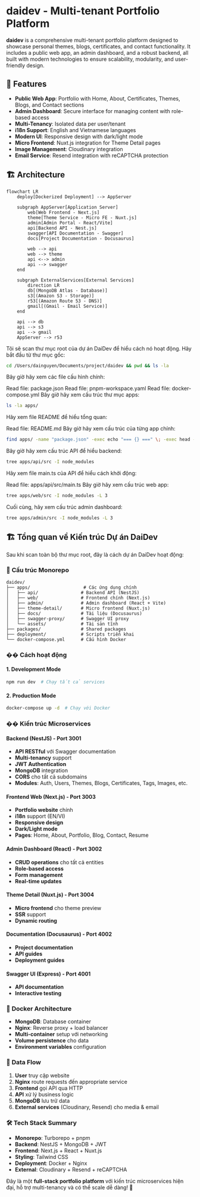 # daidev - Multi-tenant Portfolio Platform

**daidev** is a comprehensive multi-tenant portfolio platform designed to showcase personal themes, blogs, certificates, and contact functionality. It includes a public web app, an admin dashboard, and a robust backend, all built with modern technologies to ensure scalability, modularity, and user-friendly design.

## 🚀 Features

- **Public Web App**: Portfolio with Home, About, Certificates, Themes, Blogs, and Contact sections
- **Admin Dashboard**: Secure interface for managing content with role-based access
- **Multi-Tenancy**: Isolated data per user/tenant
- **i18n Support**: English and Vietnamese languages
- **Modern UI**: Responsive design with dark/light mode
- **Micro Frontend**: Nuxt.js integration for Theme Detail pages
- **Image Management**: Cloudinary integration
- **Email Service**: Resend integration with reCAPTCHA protection

## 🏗️ Architecture

```mermaid
flowchart LR
    deploy[Dockerized Deployment] --> AppServer

    subgraph AppServer[Application Server]
        web[Web Frontend - Next.js] 
        theme[Theme Service - Micro FE - Nuxt.js]
        admin[Admin Portal - React/Vite]
        api[Backend API - Nest.js]
        swagger[API Documentation - Swagger]
        docs[Project Documentation - Docusaurus]

        web --> api
        web --> theme
        api <--> admin
        api --> swagger
    end

    subgraph ExternalServices[External Services]
        direction LR
        db[(MongoDB Atlas - Database)]
        s3[(Amazon S3 - Storage)]
        r53[(Amazon Route 53 - DNS)]
        gmail[(Gmail - Email Service)]
    end

    api --> db
    api --> s3
    api --> gmail
    AppServer --> r53
```
Tôi sẽ scan thư mục root của dự án DaiDev để hiểu cách nó hoạt động. Hãy bắt đầu từ thư mục gốc:

```bash
cd /Users/dainguyen/Documents/project/daidev && pwd && ls -la
```
Bây giờ hãy xem các file cấu hình chính:

Read file: package.json
Read file: pnpm-workspace.yaml
Read file: docker-compose.yml
Bây giờ hãy xem cấu trúc thư mục apps:

```bash
ls -la apps/
```
Hãy xem file README để hiểu tổng quan:

Read file: README.md
Bây giờ hãy xem cấu trúc của từng app chính:

```bash
find apps/ -name "package.json" -exec echo "=== {} ===" \; -exec head -20 {} \;
```
Bây giờ hãy xem cấu trúc API để hiểu backend:

```bash
tree apps/api/src -I node_modules
```
Hãy xem file main.ts của API để hiểu cách khởi động:

Read file: apps/api/src/main.ts
Bây giờ hãy xem cấu trúc web app:

```bash
tree apps/web/src -I node_modules -L 3
```
Cuối cùng, hãy xem cấu trúc admin dashboard:

```bash
tree apps/admin/src -I node_modules -L 3
```
## 🏗️ **Tổng quan về Kiến trúc Dự án DaiDev**

Sau khi scan toàn bộ thư mục root, đây là cách dự án DaiDev hoạt động:

### 📁 **Cấu trúc Monorepo**
```
daidev/
├── apps/                    # Các ứng dụng chính
│   ├── api/                # Backend API (NestJS)
│   ├── web/                # Frontend chính (Next.js)
│   ├── admin/              # Admin dashboard (React + Vite)
│   ├── theme-detail/       # Micro frontend (Nuxt.js)
│   ├── docs/               # Tài liệu (Docusaurus)
│   ├── swagger-proxy/      # Swagger UI proxy
│   └── assets/             # Tài sản tĩnh
├── packages/               # Shared packages
├── deployment/             # Scripts triển khai
└── docker-compose.yml      # Cấu hình Docker
```

### �� **Cách hoạt động**

#### **1. Development Mode**
```bash
npm run dev  # Chạy tất cả services
```

#### **2. Production Mode**
```bash
docker-compose up -d  # Chạy với Docker
```

### ��️ **Kiến trúc Microservices**

#### **Backend (NestJS) - Port 3001**
- **API RESTful** với Swagger documentation
- **Multi-tenancy** support
- **JWT Authentication**
- **MongoDB** integration
- **CORS** cho tất cả subdomains
- **Modules**: Auth, Users, Themes, Blogs, Certificates, Tags, Images, etc.

#### **Frontend Web (Next.js) - Port 3003**
- **Portfolio website** chính
- **i18n** support (EN/VI)
- **Responsive design**
- **Dark/Light mode**
- **Pages**: Home, About, Portfolio, Blog, Contact, Resume

#### **Admin Dashboard (React) - Port 3002**
- **CRUD operations** cho tất cả entities
- **Role-based access**
- **Form management**
- **Real-time updates**

#### **Theme Detail (Nuxt.js) - Port 3004**
- **Micro frontend** cho theme preview
- **SSR** support
- **Dynamic routing**

#### **Documentation (Docusaurus) - Port 4002**
- **Project documentation**
- **API guides**
- **Deployment guides**

#### **Swagger UI (Express) - Port 4001**
- **API documentation**
- **Interactive testing**

### 🐳 **Docker Architecture**
- **MongoDB**: Database container
- **Nginx**: Reverse proxy + load balancer
- **Multi-container** setup với networking
- **Volume persistence** cho data
- **Environment variables** configuration

### 🔄 **Data Flow**
1. **User** truy cập website
2. **Nginx** route requests đến appropriate service
3. **Frontend** gọi API qua HTTP
4. **API** xử lý business logic
5. **MongoDB** lưu trữ data
6. **External services** (Cloudinary, Resend) cho media & email

### 🛠️ **Tech Stack Summary**
- **Monorepo**: Turborepo + pnpm
- **Backend**: NestJS + MongoDB + JWT
- **Frontend**: Next.js + React + Nuxt.js
- **Styling**: Tailwind CSS
- **Deployment**: Docker + Nginx
- **External**: Cloudinary + Resend + reCAPTCHA

Đây là một **full-stack portfolio platform** với kiến trúc microservices hiện đại, hỗ trợ multi-tenancy và có thể scale dễ dàng! 🚀